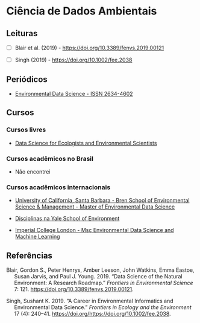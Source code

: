 
<!-- README.md is generated from README.Rmd. Please edit that file -->

# Ciência de Dados Ambientais

## Leituras

-   [ ] Blair et al. (2019) - <https://doi.org/10.3389/fenvs.2019.00121>

-   [ ] Singh (2019) - <https://doi.org/10.1002/fee.2038>

## Periódicos

-   [Environmental Data Science - ISSN
    2634-4602](https://www.cambridge.org/core/journals/environmental-data-science)

## Cursos

### Cursos livres

-   [Data Science for Ecologists and Environmental
    Scientists](https://ourcodingclub.github.io/course)

### Cursos acadêmicos no Brasil

-   Não encontrei

### Cursos acadêmicos internacionais

-   [University of California, Santa Barbara - Bren School of
    Environmental Science & Management - Master of Environmental Data
    Science](https://bren.ucsb.edu/masters-programs/master-environmental-data-science)

-   [Disciplinas na Yale School of
    Environment](https://environment.yale.edu/data-science/courses/)

-   [Imperial College London - Msc Environmental Data Science and
    Machine
    Learning](https://www.imperial.ac.uk/study/pg/earth-science/environmental-data-science-machine-learning/)

## Referências

<div id="refs" class="references csl-bib-body hanging-indent">

<div id="ref-blairDataScienceNatural2019" class="csl-entry">

Blair, Gordon S., Peter Henrys, Amber Leeson, John Watkins, Emma Eastoe,
Susan Jarvis, and Paul J. Young. 2019. “Data Science of the Natural
Environment: A Research Roadmap.” *Frontiers in Environmental Science*
7: 121. <https://doi.org/10.3389/fenvs.2019.00121>.

</div>

<div id="ref-singhCareerEnvironmentalInformatics2019" class="csl-entry">

Singh, Sushant K. 2019. “A Career in Environmental Informatics and
Environmental Data Science.” *Frontiers in Ecology and the Environment*
17 (4): 240–41. https://doi.org/<https://doi.org/10.1002/fee.2038>.

</div>

</div>
